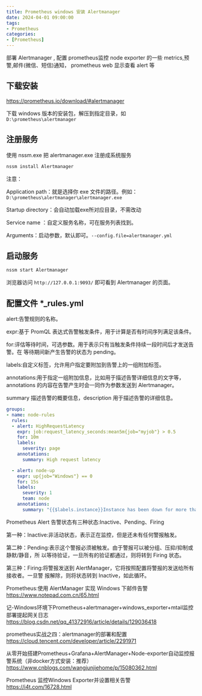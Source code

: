 ```yaml
---
title: Prometheus windows 安装 Alertmanager
date: 2024-04-01 09:00:00
tags:
- Prometheus
categories:
- [Prometheus]
---
```


部署 Alertmanager , 配置 prometheus监控  node exporter 的一些 metrics,预警,邮件(微信、短信)通知， prometheus web 显示查看 alert 等


## 下载安装

https://prometheus.io/download/#alertmanager

下载 windows 版本的安装包，解压到指定目录，如 `D:\prometheus\alertmanager`


## 注册服务

使用 nssm.exe 把 alertmanager.exe 注册成系统服务

```bash
nssm install Alertmanager
```

注意：

Application 
path：就是选择你 exe 文件的路径。例如：`D:\prometheus\alertmanager\alertmanager.exe`

Startup directory：会自动加载exe所对应目录，不需改动

Service name ：自定义服务名称，可在服务列表找到。

Arguments：启动参数，默认即可。`--config.file=alertmanager.yml`

## 启动服务

```bash
nssm start Alertmanager
```

浏览器访问 `http://127.0.0.1:9093/` 即可看到 Alertmanager 的页面。

## 配置文件 *_rules.yml

alert:告警规则的名称。

expr:基于 PromQL 表达式告警触发条件，用于计算是否有时间序列满足该条件。

for:评估等待时间，可选参数。用于表示只有当触发条件持续一段时间后才发送告警。在 等待期间新产生告警的状态为 pending。

labels:自定义标签，允许用户指定要附加到告警上的一组附加标签。

annotations:用于指定一组附加信息，比如用于描述告警详细信息的文字等，annotations 的内容在告警产生时会一同作为参数发送到 Alertmanager。

summary 描述告警的概要信息，description 用于描述告警的详细信息。

```yaml
groups:
- name: node-rules
  rules:
  - alert: HighRequestLatency
    expr: job:request_latency_seconds:mean5m{job="myjob"} > 0.5
    for: 10m
    labels:
      severity: page
    annotations:
      summary: High request latency

  - alert: node-up
    expr: up{job="Windows"} == 0
    for: 15s
    labels:
      severity: 1
      team: node
    annotations:
      summary: "{{$labels.instance}}Instance has been down for more than 15 seconds"

```



Prometheus Alert 告警状态有三种状态:Inactive、Pending、Firing

第一种：Inactive:非活动状态，表示正在监控，但是还未有任何警报触发。

第二种：Pending:表示这个警报必须被触发。由于警报可以被分组、压抑/抑制或静默/静音，所 以等待验证，一旦所有的验证都通过，则将转到 Firing 状态。

第三种：Firing:将警报发送到 AlertManager，它将按照配置将警报的发送给所有接收者。一旦警 报解除，则将状态转到 Inactive，如此循环。

Prometheus:使用 AlertManager 实现 Windows 下邮件告警
https://www.notepad.com.cn/65.html

记-Windows环境下Prometheus+alertmanager+windows_exporter+mtail监控部署提起网关日志
https://blog.csdn.net/qq_41372916/article/details/129036418


prometheus实战之四：alertmanager的部署和配置
https://cloud.tencent.com/developer/article/2291971

从零开始搭建Prometheus+Grafana+AlertManager+Node-exporter自动监控报警系统（非docker方式安装：推荐） 
https://www.cnblogs.com/wangjunjiehome/p/15080362.html

Prometheus 监控Windows Exporter并设置相关告警
https://i4t.com/16728.html